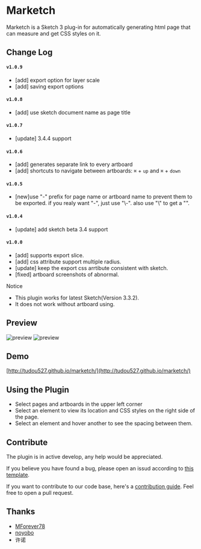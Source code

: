 # Marketch

Marketch is a Sketch 3 plug-in for automatically generating html page that can measure and get CSS styles on it.

## Change Log

#### `v1.0.9`
* [add] export option for layer scale
* [add] saving export options

#### `v1.0.8`
* [add] use sketch document name as page title

#### `v1.0.7`
* [update] 3.4.4 support

#### `v1.0.6`
* [add] generates separate link to every artboard
* [add] shortcuts to navigate between artboards: `⌘` + `up` and `⌘` + `down`

#### `v1.0.5`
* [new]use "-" prefix for page name or artboard name to prevent them to be exported. if you realy want "-", just use "\\-". also use "\\\" to get a "\".

#### `v1.0.4`
* [update] add sketch beta 3.4 support

#### `v1.0.0`
* [add] supports export slice.
* [add] css attribute support multiple radius.
* [update] keep the export css arrtibute consistent with sketch.
* [fixed] artboard screenshots of abnormal.

Notice
* This plugin works for latest Sketch(Version 3.3.2).
* It does not work without artboard using.

## Preview

![preview](resource/1.jpg)
![preview](resource/2.png)

## Demo
[http://tudou527.github.io/marketch/](http://tudou527.github.io/marketch/)

## Using the Plugin
* Select pages and artboards in the upper left corner
* Select an element to view its location and CSS styles on the right side of the page.
* Select an element and hover another to see the spacing between them.

## Contribute

The plugin is in active develop, any help would be appreciated.

If you believe you have found a bug, please open an issud according to [this template](issue-template.md).

If you want to contribute to our code base, here's a [contribution guide](contribution.md). Feel free to open a pull request.

## Thanks
* [MForever78](https://github.com/MForever78)
* [noyobo](https://github.com/noyobo)
* 许诺
